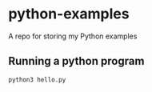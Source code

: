 # python-examples
A repo for storing my Python examples

## Running a python program
`python3 hello.py`
